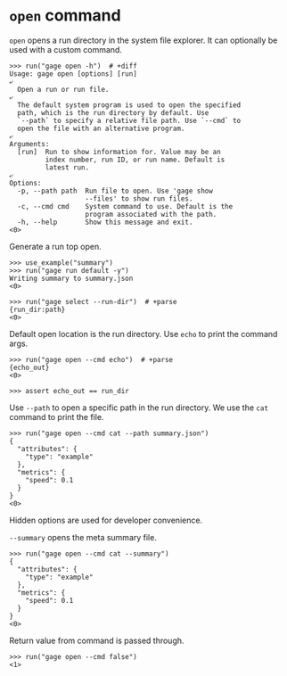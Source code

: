 # `open` command

`open` opens a run directory in the system file explorer. It can
optionally be used with a custom command.

    >>> run("gage open -h")  # +diff
    Usage: gage open [options] [run]
    ⤶
      Open a run or run file.
    ⤶
      The default system program is used to open the specified
      path, which is the run directory by default. Use
      `--path` to specify a relative file path. Use `--cmd` to
      open the file with an alternative program.
    ⤶
    Arguments:
      [run]  Run to show information for. Value may be an
             index number, run ID, or run name. Default is
             latest run.
    ⤶
    Options:
      -p, --path path  Run file to open. Use 'gage show
                       --files' to show run files.
      -c, --cmd cmd    System command to use. Default is the
                       program associated with the path.
      -h, --help       Show this message and exit.
    <0>

Generate a run top open.

    >>> use_example("summary")
    >>> run("gage run default -y")
    Writing summary to summary.json
    <0>

    >>> run("gage select --run-dir")  # +parse
    {run_dir:path}
    <0>

Default open location is the run directory. Use `echo` to print the
command args.

    >>> run("gage open --cmd echo")  # +parse
    {echo_out}
    <0>

    >>> assert echo_out == run_dir

Use `--path` to open a specific path in the run directory. We use the
`cat` command to print the file.

    >>> run("gage open --cmd cat --path summary.json")
    {
      "attributes": {
        "type": "example"
      },
      "metrics": {
        "speed": 0.1
      }
    }
    <0>

Hidden options are used for developer convenience.

`--summary` opens the meta summary file.

    >>> run("gage open --cmd cat --summary")
    {
      "attributes": {
        "type": "example"
      },
      "metrics": {
        "speed": 0.1
      }
    }
    <0>

Return value from command is passed through.

    >>> run("gage open --cmd false")
    <1>
